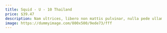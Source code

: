 ```yaml
---
title: Squid - U - 10 Thailand
price: $39.47
description: Nam ultrices, libero non mattis pulvinar, nulla pede ullamcorper augue, a suscipit nulla elit ac nulla. Sed vel enim sit amet nunc viverra dapibus. Nulla suscipit ligula in lacus.
image: https://dummyimage.com/800x500/9ede73/fff
---
```

